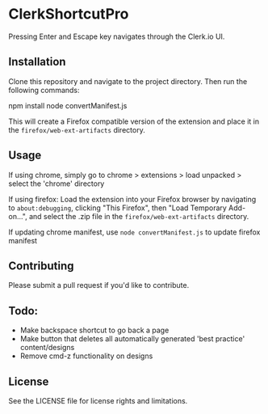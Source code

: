 # ClerkShortcutPro

Pressing Enter and Escape key navigates through the Clerk.io UI.

## Installation

Clone this repository and navigate to the project directory. Then run the following commands:

npm install
node convertManifest.js


This will create a Firefox compatible version of the extension and place it in the `firefox/web-ext-artifacts` directory.

## Usage

If using chrome, simply go to chrome > extensions > load unpacked > select the 'chrome' directory

If using firefox:
Load the extension into your Firefox browser by navigating to `about:debugging`, clicking "This Firefox", then "Load Temporary Add-on...", and select the .zip file in the `firefox/web-ext-artifacts` directory.

If updating chrome manifest, use `node convertManifest.js` to update firefox manifest

## Contributing

Please submit a pull request if you'd like to contribute.

## Todo:
- Make backspace shortcut to go back a page
- Make button that deletes all automatically generated 'best practice' content/designs
- Remove cmd-z functionality on designs

## License

See the LICENSE file for license rights and limitations.
